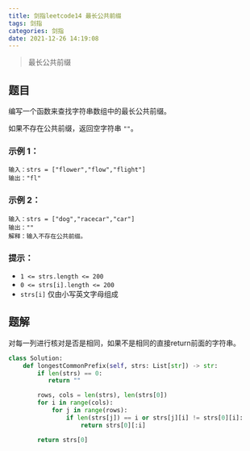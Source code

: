 ```yaml
---
title: 剑指leetcode14 最长公共前缀
tags: 剑指
categories: 剑指
date: 2021-12-26 14:19:08
---
```


>最长公共前缀

## 题目

编写一个函数来查找字符串数组中的最长公共前缀。

如果不存在公共前缀，返回空字符串 `""`。

### 示例 1：

```
输入：strs = ["flower","flow","flight"]
输出："fl"
```

### 示例 2：

```
输入：strs = ["dog","racecar","car"]
输出：""
解释：输入不存在公共前缀。
```

### 提示：

- `1 <= strs.length <= 200`
- `0 <= strs[i].length <= 200`
- `strs[i]` 仅由小写英文字母组成

## 题解

对每一列进行核对是否是相同，如果不是相同的直接return前面的字符串。

```python
class Solution:
    def longestCommonPrefix(self, strs: List[str]) -> str:
        if len(strs) == 0:
           return ""

        rows, cols = len(strs), len(strs[0])
        for i in range(cols):
            for j in range(rows):
                if len(strs[j]) == i or strs[j][i] != strs[0][i]:
                    return strs[0][:i]

        return strs[0]
```


